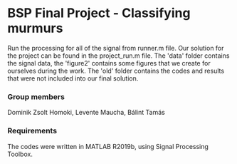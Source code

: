 # BSP Final Project - Classifying murmurs
Run the processing for all of the signal from runner.m file. Our solution for the project can be found in the project_run.m file. The 'data' folder contains the signal data, the 'figure2' contains some figures that we create for ourselves during the work. The 'old' folder contains the codes and results that were not included into our final solution.

### Group members
Dominik Zsolt Homoki, Levente Maucha, Bálint Tamás

### Requirements
The codes were written in MATLAB R2019b, using Signal Processing Toolbox.